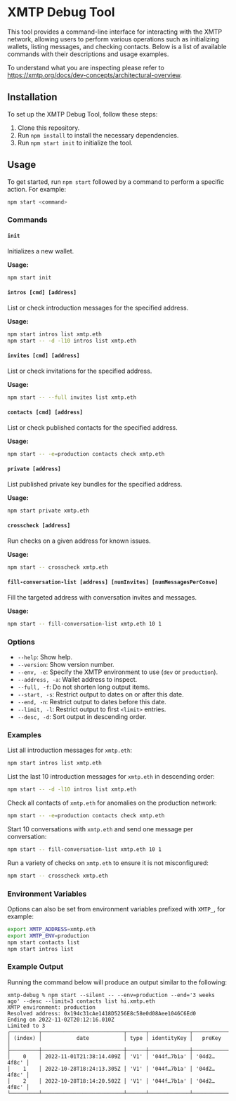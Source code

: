 # XMTP Debug Tool

This tool provides a command-line interface for interacting with the XMTP network, allowing users to perform various operations such as initializing wallets, listing messages, and checking contacts. Below is a list of available commands with their descriptions and usage examples.

To understand what you are inspecting please refer to https://xmtp.org/docs/dev-concepts/architectural-overview.

## Installation

To set up the XMTP Debug Tool, follow these steps:

1. Clone this repository.
2. Run `npm install` to install the necessary dependencies.
3. Run `npm start init` to initialize the tool.

## Usage

To get started, run `npm start` followed by a command to perform a specific action. For example:

```sh
npm start <command>
```

### Commands

#### `init`
Initializes a new wallet.

**Usage:**

```sh
npm start init
```

#### `intros [cmd] [address]`
List or check introduction messages for the specified address.

**Usage:**

```sh
npm start intros list xmtp.eth
npm start -- -d -l10 intros list xmtp.eth
```

#### `invites [cmd] [address]`
List or check invitations for the specified address.

**Usage:**

```sh
npm start -- --full invites list xmtp.eth
```

#### `contacts [cmd] [address]`
List or check published contacts for the specified address.

**Usage:**

```sh
npm start -- -e=production contacts check xmtp.eth
```


#### `private [address]`
List published private key bundles for the specified address.

**Usage:**

```sh
npm start private xmtp.eth
```


#### `crosscheck [address]`
Run checks on a given address for known issues.

**Usage:**

```sh
npm start -- crosscheck xmtp.eth
```

#### `fill-conversation-list [address] [numInvites] [numMessagesPerConvo]`
Fill the targeted address with conversation invites and messages.

**Usage:**

```sh
npm start -- fill-conversation-list xmtp.eth 10 1
```

### Options

- `--help`: Show help.
- `--version`: Show version number.
- `--env, -e`: Specify the XMTP environment to use (`dev` or `production`).
- `--address, -a`: Wallet address to inspect.
- `--full, -f`: Do not shorten long output items.
- `--start, -s`: Restrict output to dates on or after this date.
- `--end, -n`: Restrict output to dates before this date.
- `--limit, -l`: Restrict output to first `<limit>` entries.
- `--desc, -d`: Sort output in descending order.

### Examples

List all introduction messages for `xmtp.eth`:

```sh
npm start intros list xmtp.eth
```

List the last 10 introduction messages for `xmtp.eth` in descending order:

```sh
npm start -- -d -l10 intros list xmtp.eth
```

Check all contacts of `xmtp.eth` for anomalies on the production network:

```sh
npm start -- -e=production contacts check xmtp.eth
```

Start 10 conversations with `xmtp.eth` and send one message per conversation:

```sh
npm start -- fill-conversation-list xmtp.eth 10 1
```

Run a variety of checks on `xmtp.eth` to ensure it is not misconfigured:

```sh
npm start -- crosscheck xmtp.eth
```

### Environment Variables

Options can also be set from environment variables prefixed with `XMTP_`, for example:

```sh
export XMTP_ADDRESS=xmtp.eth
export XMTP_ENV=production
npm start contacts list
npm start intros list
```

### Example Output

Running the command below will produce an output similar to the following:

```
xmtp-debug % npm start --silent -- --env=production --end='3 weeks ago' --desc --limit=3 contacts list hi.xmtp.eth
XMTP environment: production
Resolved address: 0x194c31cAe1418D5256E8c58e0d08Aee1046C6Ed0
Ending on 2022-11-02T20:12:16.010Z
Limited to 3
┌─────────┬──────────────────────────┬──────┬─────────────┬─────────────┐
│ (index) │           date           │ type │ identityKey │   preKey    │
├─────────┼──────────────────────────┼──────┼─────────────┼─────────────┤
│    0    │ 2022-11-01T21:38:14.409Z │ 'V1' │ '044f…7b1a' │ '04d2…4f8c' │
│    1    │ 2022-10-28T18:24:13.305Z │ 'V1' │ '044f…7b1a' │ '04d2…4f8c' │
│    2    │ 2022-10-28T18:14:20.502Z │ 'V1' │ '044f…7b1a' │ '04d2…4f8c' │
└─────────┴──────────────────────────┴──────┴─────────────┴─────────────┘
```
